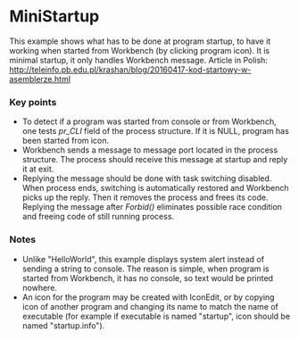 # MiniStartup

This example shows what has to be done at program startup, to have it working when started from Workbench (by clicking program icon). It is minimal startup, it only handles Workbench message. Article in Polish: http://teleinfo.pb.edu.pl/krashan/blog/20160417-kod-startowy-w-asemblerze.html

### Key points

* To detect if a program was started from console or from Workbench, one tests *pr_CLI* field of the process structure. If it is NULL, program has been started from icon.
* Workbench sends a message to message port located in the process structure. The process should receive this message at startup and reply it at exit.
* Replying the message should be done with task switching disabled. When process ends, switching is automatically restored and Workbench picks up the reply. Then it removes the process and frees its code. Replying the message after *Forbid()* eliminates possible race condition and freeing code of still running process.

### Notes

* Unlike "HelloWorld", this example displays system alert instead of sending a string to console. The reason is simple, when program is started from Workbench, it has no console, so text would be printed nowhere.
* An icon for the program may be created with IconEdit, or by copying icon of another program and changing its name to match the name of executable (for example if executable is named "startup", icon should be named "startup.info").
